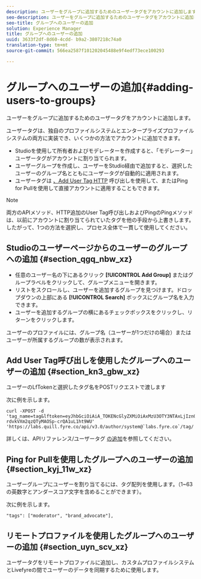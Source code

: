 ```yaml
---
description: ユーザーをグループに追加するためのユーザータグをアカウントに追加します。
seo-description: ユーザーをグループに追加するためのユーザータグをアカウントに追加します。
seo-title: グループへのユーザーの追加
solution: Experience Manager
title: グループへのユーザーの追加
uuid: 3633f2df-8d60-4cdd- b9a2-3807218c74a0
translation-type: tm+mt
source-git-commit: 566ea2587f101202045488e9f4edf73ece100293

---
```



# グループへのユーザーの追加{#adding-users-to-groups}

ユーザーをグループに追加するためのユーザータグをアカウントに追加します。

ユーザータグは、独自のプロファイルシステムとエンタープライズプロファイルシステムの両方に実装でき、いくつかの方法でアカウントに追加できます。

* Studioを使用して所有者およびモデレーターを作成すると、「モデレーター」ユーザータグがアカウントに割り当てられます。
* ユーザーグループを作成し、ユーザーをStudio経由で追加すると、選択したユーザーのグループ名とともにユーザータグが自動的に適用されます。
* ユーザータグは [、Add User Tag HTTP](https://api.livefyre.com/docs#add-user-tag) 呼び出しを使用して、またはPing for Pullを使用して直接アカウントに適用することもできます。

>[!NOTE]
>
>両方のAPIメソッド、HTTP追加のUser Tag呼び出しおよびPingのPingメソッドは、以前にアカウントに割り当てられていたタグを他の手段から上書きします。したがって、1つの方法を選択し、プロセス全体で一貫して使用してください。

## Studioのユーザーページからのユーザーのグループへの追加 {#section_qgq_nbw_xz}

* 任意のユーザー名の下にあるクリック **[!UICONTROL Add Group]** またはグループラベルをクリックして、グループメニューを開きます。
* リストをスクロールし、ユーザーを追加するグループを見つけます。ドロップダウンの上部にある **[!UICONTROL Search]** ボックスにグループ名を入力できます。
* ユーザーを追加するグループの横にあるチェックボックスをクリックし、リターンをクリックします。

ユーザーのプロファイルには、グループ名（ユーザーが1つだけの場合）またはユーザーが所属するグループの数が表示されます。

## Add User Tag呼び出しを使用したグループへのユーザーの追加 {#section_kn3_gbw_xz}

ユーザーのLfTokenと選択したタグ名をPOSTリクエストで渡します

次に例を示します。

```
curl -XPOST -d 'tag_name=tag&lftoken=eyJhbGciOiAiA_TOKENcGlyZXMiOiAxMzU3OTY3NTAxLjIzn0.KoyXUVCavt-rdvkVXm2qzQTyMAOSp-crQA1uL1ht9WU' 'https://labs.quill.fyre.co/api/v3.0/author/system@`labs.fyre.co`/tag/'
```


詳しくは、APIリファレンス/ユーザータグ [の追加](https://api.livefyre.com/docs/apis/by-category/user-management#operation=urn:livefyre:apis:quill:operations:api:v3.0:author:tags:method=post)を参照してください。

## Ping for Pullを使用したグループへのユーザーの追加 {#section_kyj_11w_xz}

ユーザーグループにユーザーを割り当てるには、タグ配列を使用します。（1~63の英数字とアンダースコア文字を含めることができます）。

次に例を示します。

```
"tags": ["moderator", "brand_advocate"],
```

## リモートプロファイルを使用したグループへのユーザーの追加 {#section_uyn_scv_xz}

ユーザータグをリモートプロファイルに追加し、カスタムプロファイルシステムとLivefyreの間でユーザーのデータを同期するために使用します。
